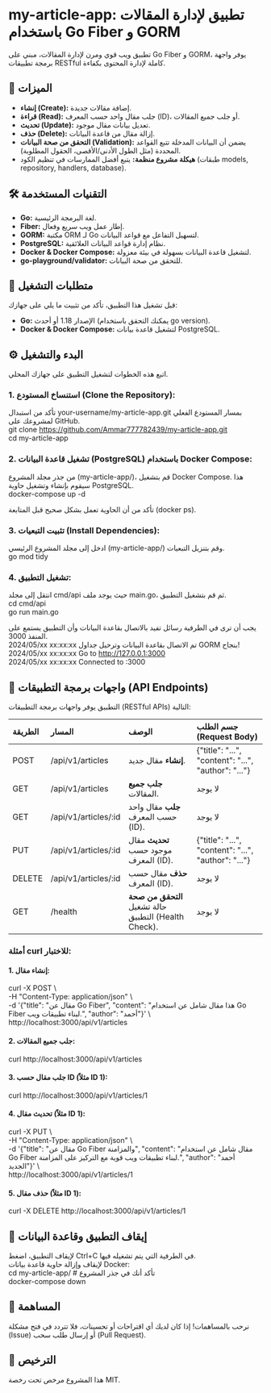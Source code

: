 # **my-article-app: تطبيق لإدارة المقالات باستخدام Go Fiber و GORM**
تطبيق ويب قوي ومرن لإدارة المقالات، مبني على Go Fiber و GORM، يوفر واجهة برمجة تطبيقات RESTful كاملة لإدارة المحتوى بكفاءة.
## **🚀 الميزات**

* **إنشاء (Create):** إضافة مقالات جديدة.  
* **قراءة (Read):** جلب مقال واحد حسب المعرف (ID)، أو جلب جميع المقالات.  
* **تحديث (Update):** تعديل بيانات مقال موجود.  
* **حذف (Delete):** إزالة مقال من قاعدة البيانات.  
* **التحقق من صحة البيانات (Validation):** يضمن أن البيانات المدخلة تتبع القواعد المحددة (مثل الطول الأدنى/الأقصى، الحقول المطلوبة).  
* **هيكلة مشروع منظمة:** يتبع أفضل الممارسات في تنظيم الكود (طبقات models, repository, handlers, database).

## **🛠️ التقنيات المستخدمة**

* **Go:** لغة البرمجة الرئيسية.  
* **Fiber:** إطار عمل ويب سريع وفعال.  
* **GORM:** مكتبة ORM لـ Go لتسهيل التفاعل مع قواعد البيانات.  
* **PostgreSQL:** نظام إدارة قواعد البيانات العلائقية.  
* **Docker & Docker Compose:** لتشغيل قاعدة البيانات بسهولة في بيئة معزولة.  
* **go-playground/validator:** للتحقق من صحة البيانات.

## **📝 متطلبات التشغيل**

قبل تشغيل هذا التطبيق، تأكد من تثبيت ما يلي على جهازك:

* **Go:** الإصدار 1.18 أو أحدث (يمكنك التحقق باستخدام go version).  
* **Docker & Docker Compose:** لتشغيل قاعدة بيانات PostgreSQL.

## **⚙️ البدء والتشغيل**

اتبع هذه الخطوات لتشغيل التطبيق على جهازك المحلي.

### **1\. استنساخ المستودع (Clone the Repository):**

تأكد من استبدال your-username/my-article-app.git بمسار المستودع الفعلي لمشروعك على GitHub.  
git clone https://github.com/Ammar777782439/my-article-app.git  
cd my-article-app

### **2\. تشغيل قاعدة البيانات (PostgreSQL) باستخدام Docker Compose:**

من جذر مجلد المشروع (my-article-app/)، قم بتشغيل Docker Compose. هذا سيقوم بإنشاء وتشغيل حاوية PostgreSQL.  
docker-compose up \-d

تأكد من أن الحاوية تعمل بشكل صحيح قبل المتابعة (docker ps).

### **3\. تثبيت التبعيات (Install Dependencies):**

ادخل إلى مجلد المشروع الرئيسي (my-article-app/) وقم بتنزيل التبعيات.  
go mod tidy

### **4\. تشغيل التطبيق:**

انتقل إلى مجلد cmd/api حيث يوجد ملف main.go، ثم قم بتشغيل التطبيق.  
cd cmd/api  
go run main.go

يجب أن ترى في الطرفية رسائل تفيد بالاتصال بقاعدة البيانات وأن التطبيق يستمع على المنفذ 3000\.  
2024/05/xx xx:xx:xx تم الاتصال بقاعدة البيانات وترحيل جداول GORM بنجاح\!  
2024/05/xx xx:xx:xx Go to http://127.0.0.1:3000  
2024/05/xx xx:xx:xx Connected to :3000

## **🚀 واجهات برمجة التطبيقات (API Endpoints)**

التطبيق يوفر واجهات برمجة التطبيقات (RESTful APIs) التالية:

| الطريقة | المسار | الوصف | جسم الطلب (Request Body) |
| :---- | :---- | :---- | :---- |
| POST | /api/v1/articles | **إنشاء** مقال جديد. | {"title": "...", "content": "...", "author": "..."} |
| GET | /api/v1/articles | **جلب جميع** المقالات. | لا يوجد |
| GET | /api/v1/articles/:id | **جلب** مقال واحد حسب المعرف (ID). | لا يوجد |
| PUT | /api/v1/articles/:id | **تحديث** مقال موجود حسب المعرف (ID). | {"title": "...", "content": "...", "author": "..."} |
| DELETE | /api/v1/articles/:id | **حذف** مقال حسب المعرف (ID). | لا يوجد |
| GET | /health | **التحقق من صحة** حالة تشغيل التطبيق (Health Check). | لا يوجد |

### **أمثلة curl للاختبار:**

#### **1\. إنشاء مقال:**

curl \-X POST \\  
     \-H "Content-Type: application/json" \\  
     \-d '{"title": "مقال عن Go Fiber", "content": "هذا مقال شامل عن استخدام Go Fiber لبناء تطبيقات ويب.", "author": "أحمد"}' \\  
     http://localhost:3000/api/v1/articles

#### **2\. جلب جميع المقالات:**

curl http://localhost:3000/api/v1/articles

#### **3\. جلب مقال حسب ID (مثلاً ID 1):**

curl http://localhost:3000/api/v1/articles/1

#### **4\. تحديث مقال (مثلاً ID 1):**

curl \-X PUT \\  
     \-H "Content-Type: application/json" \\  
     \-d '{"title": "مقال عن Go Fiber والمزامنة", "content": "مقال شامل عن استخدام Go Fiber لبناء تطبيقات ويب قوية مع التركيز على المزامنة.", "author": "أحمد الجديد"}' \\  
     http://localhost:3000/api/v1/articles/1

#### **5\. حذف مقال (مثلاً ID 1):**

curl \-X DELETE http://localhost:3000/api/v1/articles/1

## **🛑 إيقاف التطبيق وقاعدة البيانات**

لإيقاف التطبيق، اضغط Ctrl+C في الطرفية التي يتم تشغيله فيها.  
لإيقاف وإزالة حاوية قاعدة بيانات Docker:  
cd my-article-app/ \# تأكد أنك في جذر المشروع  
docker-compose down

## **🤝 المساهمة**

نرحب بالمساهمات\! إذا كان لديك أي اقتراحات أو تحسينات، فلا تتردد في فتح مشكلة (Issue) أو إرسال طلب سحب (Pull Request).

## **📄 الترخيص**

هذا المشروع مرخص تحت رخصة MIT.
